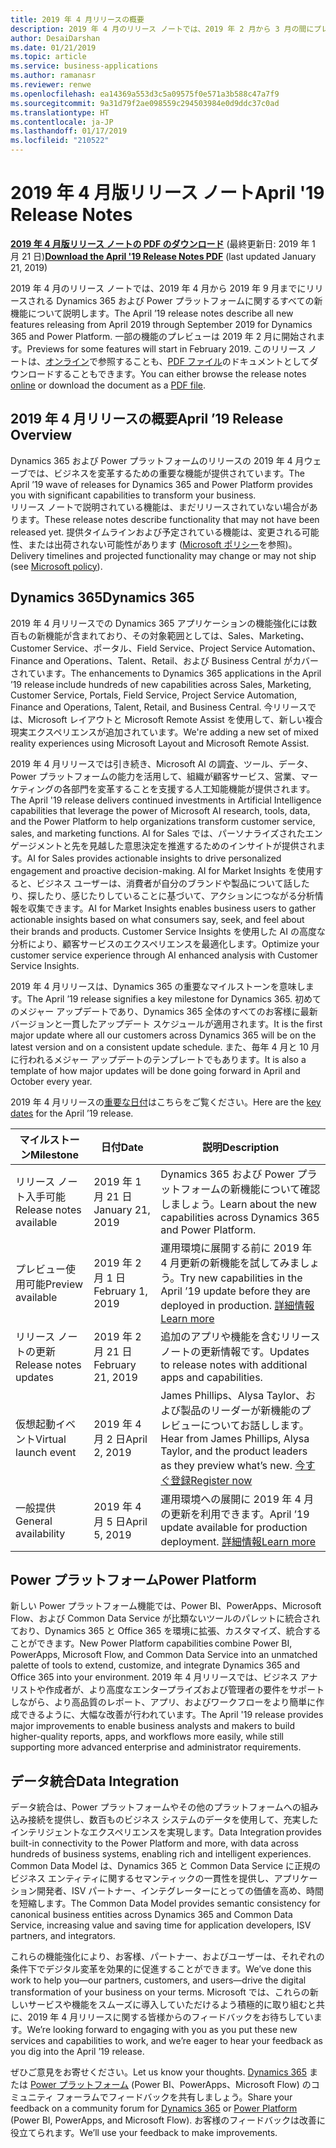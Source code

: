 ```yaml
---
title: 2019 年 4 月リリースの概要
description: 2019 年 4 月のリリース ノートでは、2019 年 2 月から 3 月の間にプレビューされ、2019 年 4 月から 9 月の間にリリースされる予定の、Dynamics 365 と Power プラットフォームの機能について説明しています。
author: DesaiDarshan
ms.date: 01/21/2019
ms.topic: article
ms.service: business-applications
ms.author: ramanasr
ms.reviewer: renwe
ms.openlocfilehash: ea14369a553d3c5a09575f0e571a3b588c47a7f9
ms.sourcegitcommit: 9a31d79f2ae098559c294503984e0d9ddc37c0ad
ms.translationtype: HT
ms.contentlocale: ja-JP
ms.lasthandoff: 01/17/2019
ms.locfileid: "210522"
---
```

#  <a name="april-19-release-notes"></a><span data-ttu-id="c12d1-103">2019 年 4 月版リリース ノート</span><span class="sxs-lookup"><span data-stu-id="c12d1-103">April '19 Release Notes</span></span>
<span data-ttu-id="c12d1-104">**[2019 年 4 月版リリース ノートの PDF のダウンロード](https://go.microsoft.com/fwlink/p/?linkid=2058936)** (最終更新日: 2019 年 1 月 21 日)</span><span class="sxs-lookup"><span data-stu-id="c12d1-104">**[Download the April '19 Release Notes PDF](https://go.microsoft.com/fwlink/p/?linkid=2058936)** (last updated January 21, 2019)</span></span>

<span data-ttu-id="c12d1-105">2019 年 4 月のリリース ノートでは、2019 年 4 月から 2019 年 9 月までにリリースされる Dynamics 365 および Power プラットフォームに関するすべての新機能について説明します。</span><span class="sxs-lookup"><span data-stu-id="c12d1-105">The April ’19 release notes describe all new features releasing from April 2019 through September 2019 for Dynamics 365 and Power Platform.</span></span> <span data-ttu-id="c12d1-106">一部の機能のプレビューは 2019 年 2 月に開始されます。</span><span class="sxs-lookup"><span data-stu-id="c12d1-106">Previews for some features will start in February 2019.</span></span> <span data-ttu-id="c12d1-107">このリリース ノートは、[オンライン](https://aka.ms/businessappsreleasenotes)で参照することも、[PDF ファイル](https://go.microsoft.com/fwlink/p/?linkid=2058936)のドキュメントとしてダウンロードすることもできます。</span><span class="sxs-lookup"><span data-stu-id="c12d1-107">You can either browse the release notes [online](https://aka.ms/businessappsreleasenotes) or download the document as a [PDF file](https://go.microsoft.com/fwlink/p/?linkid=2058936).</span></span>

##  <a name="april-19-release-overview"></a><span data-ttu-id="c12d1-108">2019 年 4 月リリースの概要</span><span class="sxs-lookup"><span data-stu-id="c12d1-108">April ’19 Release Overview</span></span> 
<span data-ttu-id="c12d1-109">Dynamics 365 および Power プラットフォームのリリースの 2019 年 4 月ウェーブでは、ビジネスを変革するための重要な機能が提供されています。</span><span class="sxs-lookup"><span data-stu-id="c12d1-109">The April ’19 wave of releases for Dynamics 365 and Power Platform provides you with significant capabilities to transform your business.</span></span>  
<span data-ttu-id="c12d1-110">リリース ノートで説明されている機能は、まだリリースされていない場合があります。</span><span class="sxs-lookup"><span data-stu-id="c12d1-110">These release notes describe functionality that may not have been released yet.</span></span> <span data-ttu-id="c12d1-111">提供タイムラインおよび予定されている機能は、変更される可能性、または出荷されない可能性があります ([Microsoft ポリシー](https://go.microsoft.com/fwlink/p/?linkid=2007332)を参照)。</span><span class="sxs-lookup"><span data-stu-id="c12d1-111">Delivery timelines and projected functionality may change or may not ship (see [Microsoft policy](https://go.microsoft.com/fwlink/p/?linkid=2007332)).</span></span>

##  <a name="dynamics-365"></a><span data-ttu-id="c12d1-112">Dynamics 365</span><span class="sxs-lookup"><span data-stu-id="c12d1-112">Dynamics 365</span></span> 
<span data-ttu-id="c12d1-113">2019 年 4 月リリースでの Dynamics 365 アプリケーションの機能強化には数百もの新機能が含まれており、その対象範囲としては、Sales、Marketing、Customer Service、ポータル、Field Service、Project Service Automation、Finance and Operations、Talent、Retail、および Business Central がカバーされています。</span><span class="sxs-lookup"><span data-stu-id="c12d1-113">The enhancements to Dynamics 365 applications in the April ’19 release include hundreds of new capabilities across Sales, Marketing, Customer Service, Portals, Field Service, Project Service Automation, Finance and Operations, Talent, Retail, and Business Central.</span></span> <span data-ttu-id="c12d1-114">今リリースでは、Microsoft レイアウトと Microsoft Remote Assist を使用して、新しい複合現実エクスペリエンスが追加されています。</span><span class="sxs-lookup"><span data-stu-id="c12d1-114">We're adding a new set of mixed reality experiences using Microsoft Layout and Microsoft Remote Assist.</span></span> 
 
<span data-ttu-id="c12d1-115">2019 年 4 月リリースでは引き続き、Microsoft AI の調査、ツール、データ、Power プラットフォームの能力を活用して、組織が顧客サービス、営業、マーケティングの各部門を変革することを支援する人工知能機能が提供されます。</span><span class="sxs-lookup"><span data-stu-id="c12d1-115">The April '19 release delivers continued investments in Artificial Intelligence capabilities that leverage the power of Microsoft AI research, tools, data, and the Power Platform to help organizations transform customer service, sales, and marketing functions.</span></span> <span data-ttu-id="c12d1-116">AI for Sales では、パーソナライズされたエンゲージメントと先を見越した意思決定を推進するためのインサイトが提供されます。</span><span class="sxs-lookup"><span data-stu-id="c12d1-116">AI for Sales provides actionable insights to drive personalized engagement and proactive decision-making.</span></span> <span data-ttu-id="c12d1-117">AI for Market Insights を使用すると、ビジネス ユーザーは、消費者が自分のブランドや製品について話したり、探したり、感じたりしていることに基づいて、アクションにつながる分析情報を収集できます。</span><span class="sxs-lookup"><span data-stu-id="c12d1-117">AI for Market Insights enables business users to gather actionable insights based on what consumers say, seek, and feel about their brands and products.</span></span> <span data-ttu-id="c12d1-118">Customer Service Insights を使用した AI の高度な分析により、顧客サービスのエクスペリエンスを最適化します。</span><span class="sxs-lookup"><span data-stu-id="c12d1-118">Optimize your customer service experience through AI enhanced analysis with Customer Service Insights.</span></span> 
 
<span data-ttu-id="c12d1-119">2019 年 4 月リリースは、Dynamics 365 の重要なマイルストーンを意味します。</span><span class="sxs-lookup"><span data-stu-id="c12d1-119">The April ’19 release signifies a key milestone for Dynamics 365.</span></span> <span data-ttu-id="c12d1-120">初めてのメジャー アップデートであり、Dynamics 365 全体のすべてのお客様に最新バージョンと一貫したアップデート スケジュールが適用されます。</span><span class="sxs-lookup"><span data-stu-id="c12d1-120">It is the first major update where all our customers across Dynamics 365 will be on the latest version and on a consistent update schedule.</span></span> <span data-ttu-id="c12d1-121">また、毎年 4 月と 10 月に行われるメジャー アップデートのテンプレートでもあります。</span><span class="sxs-lookup"><span data-stu-id="c12d1-121">It is also a template of how major updates will be done going forward in April and October every year.</span></span> 

<span data-ttu-id="c12d1-122">2019 年 4 月リリースの[重要な日付](https://aka.ms/bagreleasecalendar)はこちらをご覧ください。</span><span class="sxs-lookup"><span data-stu-id="c12d1-122">Here are the [key dates](https://aka.ms/bagreleasecalendar) for the April ’19 release.</span></span> 

| <span data-ttu-id="c12d1-123">マイルストーン</span><span class="sxs-lookup"><span data-stu-id="c12d1-123">Milestone</span></span>                                                             | <span data-ttu-id="c12d1-124">日付</span><span class="sxs-lookup"><span data-stu-id="c12d1-124">Date</span></span>   | <span data-ttu-id="c12d1-125">説明</span><span class="sxs-lookup"><span data-stu-id="c12d1-125">Description</span></span> |
|----------------------------------------------------------------------|----------------|----------------------|
| <span data-ttu-id="c12d1-126">リリース ノート入手可能</span><span class="sxs-lookup"><span data-stu-id="c12d1-126">Release notes available</span></span> | <span data-ttu-id="c12d1-127">2019 年 1 月 21 日</span><span class="sxs-lookup"><span data-stu-id="c12d1-127">January 21, 2019</span></span> | <span data-ttu-id="c12d1-128">Dynamics 365 および Power プラットフォームの新機能について確認しましょう。</span><span class="sxs-lookup"><span data-stu-id="c12d1-128">Learn about the new capabilities across Dynamics 365 and Power Platform.</span></span>  | 
| <span data-ttu-id="c12d1-129">プレビュー使用可能</span><span class="sxs-lookup"><span data-stu-id="c12d1-129">Preview available</span></span> | <span data-ttu-id="c12d1-130">2019 年 2 月 1 日</span><span class="sxs-lookup"><span data-stu-id="c12d1-130">February 1, 2019</span></span>  | <span data-ttu-id="c12d1-131">運用環境に展開する前に 2019 年 4 月更新の新機能を試してみましょう。</span><span class="sxs-lookup"><span data-stu-id="c12d1-131">Try new capabilities in the April ’19 update before they are deployed in production.</span></span> [<span data-ttu-id="c12d1-132">詳細情報</span><span class="sxs-lookup"><span data-stu-id="c12d1-132">Learn more</span></span>](https://docs.microsoft.com/dynamics365/get-started/release-schedule#frequently-asked-questions)| 
| <span data-ttu-id="c12d1-133">リリース ノートの更新</span><span class="sxs-lookup"><span data-stu-id="c12d1-133">Release notes updates</span></span> | <span data-ttu-id="c12d1-134">2019 年 2 月 21 日</span><span class="sxs-lookup"><span data-stu-id="c12d1-134">February 21, 2019</span></span>  | <span data-ttu-id="c12d1-135">追加のアプリや機能を含むリリース ノートの更新情報です。</span><span class="sxs-lookup"><span data-stu-id="c12d1-135">Updates to release notes with additional apps and capabilities.</span></span>   | 
| <span data-ttu-id="c12d1-136">仮想起動イベント</span><span class="sxs-lookup"><span data-stu-id="c12d1-136">Virtual launch event</span></span>   | <span data-ttu-id="c12d1-137">2019 年 4 月 2 日</span><span class="sxs-lookup"><span data-stu-id="c12d1-137">April 2, 2019</span></span>  | <span data-ttu-id="c12d1-138">James Phillips、Alysa Taylor、および製品のリーダーが新機能のプレビューについてお話しします。</span><span class="sxs-lookup"><span data-stu-id="c12d1-138">Hear from James Phillips, Alysa Taylor, and the product leaders as they preview what’s new.</span></span> [<span data-ttu-id="c12d1-139">今すぐ登録</span><span class="sxs-lookup"><span data-stu-id="c12d1-139">Register now</span></span>](https://info.microsoft.com/Microsoft-Business-Applications-Virtual-Launch-Event-April-19-Registration.html)   | 
| <span data-ttu-id="c12d1-140">一般提供</span><span class="sxs-lookup"><span data-stu-id="c12d1-140">General availability</span></span> | <span data-ttu-id="c12d1-141">2019 年 4 月 5 日</span><span class="sxs-lookup"><span data-stu-id="c12d1-141">April 5, 2019</span></span>  | <span data-ttu-id="c12d1-142">運用環境への展開に 2019 年 4 月の更新を利用できます。</span><span class="sxs-lookup"><span data-stu-id="c12d1-142">April ’19 update available for production deployment.</span></span> [<span data-ttu-id="c12d1-143">詳細情報</span><span class="sxs-lookup"><span data-stu-id="c12d1-143">Learn more</span></span>](https://docs.microsoft.com/dynamics365/get-started/release-schedule#how-will-the-april-2019-release-be-deployed-to-all-customers)| 


##  <a name="power-platform"></a><span data-ttu-id="c12d1-144">Power プラットフォーム</span><span class="sxs-lookup"><span data-stu-id="c12d1-144">Power Platform</span></span> 
<span data-ttu-id="c12d1-145">新しい Power プラットフォーム機能では、Power BI、PowerApps、Microsoft Flow、および Common Data Service が比類ないツールのパレットに統合されており、Dynamics 365 と Office 365 を環境に拡張、カスタマイズ、統合することができます。</span><span class="sxs-lookup"><span data-stu-id="c12d1-145">New Power Platform capabilities combine Power BI, PowerApps, Microsoft Flow, and Common Data Service into an unmatched palette of tools to extend, customize, and integrate Dynamics 365 and Office 365 into your environment.</span></span> <span data-ttu-id="c12d1-146">2019 年 4 月リリースでは、ビジネス アナリストや作成者が、より高度なエンタープライズおよび管理者の要件をサポートしながら、より高品質のレポート、アプリ、およびワークフローをより簡単に作成できるように、大幅な改善が行われています。</span><span class="sxs-lookup"><span data-stu-id="c12d1-146">The April '19 release provides major improvements to enable business analysts and makers to build higher-quality reports, apps, and workflows more easily, while still supporting more advanced enterprise and administrator requirements.</span></span> 
 
##  <a name="data-integration"></a><span data-ttu-id="c12d1-147">データ統合</span><span class="sxs-lookup"><span data-stu-id="c12d1-147">Data Integration</span></span> 
<span data-ttu-id="c12d1-148">データ統合は、Power プラットフォームやその他のプラットフォームへの組み込み接続を提供し、数百ものビジネス システムのデータを使用して、充実したインテリジェントなエクスペリエンスを実現します。</span><span class="sxs-lookup"><span data-stu-id="c12d1-148">Data Integration provides built-in connectivity to the Power Platform and more, with data across hundreds of business systems, enabling rich and intelligent experiences.</span></span> <span data-ttu-id="c12d1-149">Common Data Model は、Dynamics 365 と Common Data Service に正規のビジネス エンティティに関するセマンティックの一貫性を提供し、アプリケーション開発者、ISV パートナー、インテグレーターにとっての価値を高め、時間を短縮します。</span><span class="sxs-lookup"><span data-stu-id="c12d1-149">The Common Data Model provides semantic consistency for canonical business entities across Dynamics 365 and Common Data Service, increasing value and saving time for application developers, ISV partners, and integrators.</span></span> 
 
<span data-ttu-id="c12d1-150">これらの機能強化により、お客様、パートナー、およびユーザーは、それぞれの条件下でデジタル変革を効果的に促進することができます。</span><span class="sxs-lookup"><span data-stu-id="c12d1-150">We’ve done this work to help you—our partners, customers, and users—drive the digital transformation of your business on your terms.</span></span> <span data-ttu-id="c12d1-151">Microsoft では、これらの新しいサービスや機能をスムーズに導入していただけるよう積極的に取り組むと共に、2019 年 4 月リリースに関する皆様からのフィードバックをお待ちしています。</span><span class="sxs-lookup"><span data-stu-id="c12d1-151">We’re looking forward to engaging with you as you put these new services and capabilities to work, and we’re eager to hear your feedback as you dig into the April ’19 release.</span></span> 

<span data-ttu-id="c12d1-152">ぜひご意見をお寄せください。</span><span class="sxs-lookup"><span data-stu-id="c12d1-152">Let us know your thoughts.</span></span> <span data-ttu-id="c12d1-153">[Dynamics 365](https://community.dynamics.com/) または [Power プラットフォーム](https://powerusers.microsoft.com/) (Power BI、PowerApps、Microsoft Flow) のコミュニティ フォーラムでフィードバックを共有しましょう。</span><span class="sxs-lookup"><span data-stu-id="c12d1-153">Share your feedback on a community forum for [Dynamics 365](https://community.dynamics.com/) or [Power Platform](https://powerusers.microsoft.com/) (Power BI, PowerApps, and Microsoft Flow).</span></span> <span data-ttu-id="c12d1-154">お客様のフィードバックは改善に役立てられます。</span><span class="sxs-lookup"><span data-stu-id="c12d1-154">We’ll use your feedback to make improvements.</span></span> 
